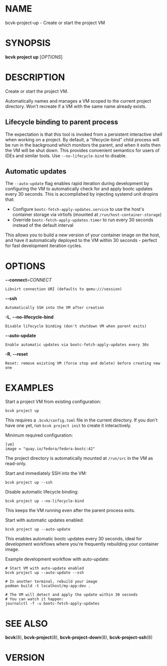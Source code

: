 # NAME

bcvk-project-up - Create or start the project VM

# SYNOPSIS

**bcvk project up** [*OPTIONS*]

# DESCRIPTION

Create or start the project VM.

Automatically names and manages a VM scoped to the current project directory.
Won't recreate if a VM with the same name already exists.

## Lifecycle binding to parent process

The expectation is that this tool is invoked from a persistent interactive
shell when working on a project. By default, a "lifecycle-bind" child process
will be run in the background which monitors the parent, and when it exits
then the VM will be shut down. This provides convenient semantics for users
of IDEs and similar tools. Use `--no-lifecycle-bind` to disable.

## Automatic updates

The `--auto-update` flag enables rapid iteration during development by
configuring the VM to automatically check for and apply bootc updates every
30 seconds. This is accomplished by injecting systemd unit dropins that:

- Configure `bootc-fetch-apply-updates.service` to use the host's container
  storage via virtiofs (mounted at `/run/host-container-storage`)
- Override `bootc-fetch-apply-updates.timer` to run every 30 seconds instead
  of the default interval

This allows you to build a new version of your container image on the host,
and have it automatically deployed to the VM within 30 seconds - perfect for
fast development iteration cycles.

# OPTIONS

<!-- BEGIN GENERATED OPTIONS -->
**--connect**=*CONNECT*

    Libvirt connection URI (defaults to qemu:///session)

**--ssh**

    Automatically SSH into the VM after creation

**-L**, **--no-lifecycle-bind**

    Disable lifecycle binding (don't shutdown VM when parent exits)

**--auto-update**

    Enable automatic updates via bootc-fetch-apply-updates every 30s

**-R**, **--reset**

    Reset: remove existing VM (force stop and delete) before creating new one

<!-- END GENERATED OPTIONS -->

# EXAMPLES

Start a project VM from existing configuration:

    bcvk project up

This requires a `.bcvk/config.toml` file in the current directory. If you don't have one yet,
run `bcvk project init` to create it interactively.

Minimum required configuration:

    [vm]
    image = "quay.io/fedora/fedora-bootc:42"

The project directory is automatically mounted at `/run/src` in the VM as read-only.

Start and immediately SSH into the VM:

    bcvk project up --ssh

Disable automatic lifecycle binding:

    bcvk project up --no-lifecycle-bind

This keeps the VM running even after the parent process exits.

Start with automatic updates enabled:

    bcvk project up --auto-update

This enables automatic bootc updates every 30 seconds, ideal for development
workflows where you're frequently rebuilding your container image.

Example development workflow with auto-update:

    # Start VM with auto-update enabled
    bcvk project up --auto-update --ssh

    # In another terminal, rebuild your image
    podman build -t localhost/my-app:dev .

    # The VM will detect and apply the update within 30 seconds
    # You can watch it happen:
    journalctl -f -u bootc-fetch-apply-updates

# SEE ALSO

**bcvk**(8), **bcvk-project**(8), **bcvk-project-down**(8), **bcvk-project-ssh**(8)

# VERSION

<!-- VERSION PLACEHOLDER -->
